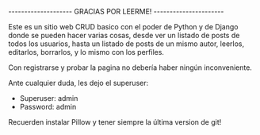 -------------------- GRACIAS POR LEERME! ----------------------

Este es un sitio web CRUD basico con el poder de Python y de Django donde se pueden hacer varias cosas, desde ver un listado de posts de todos los usuarios, hasta un listado de posts de un mismo autor, leerlos, editarlos, borrarlos, y lo mismo con los perfiles.

Con registrarse y probar la pagina no debería haber ningún inconveniente.

Ante cualquier duda, les dejo el superuser:


- Superuser: admin
- Password: admin

Recuerden instalar Pillow y tener siempre la última version de git!

